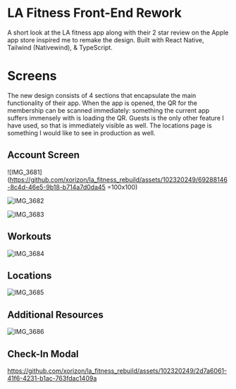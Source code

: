 # LA Fitness Front-End Rework

A short look at the LA fitness app along with their 2 star review on the Apple app store inspired me to remake the design. Built with React Native, Tailwind (Nativewind), & TypeScript. 

# Screens

The new design consists of 4 sections that encapsulate the main functionality of their app. When the app is opened, the QR for the membership can be scanned immediately: something the current app suffers immensely with is loading the QR. Guests is the only other feature I have used, so that is immediately visible as well. The locations page is something I would like to see in production as well.

## Account Screen

![IMG_3681](https://github.com/xorizon/la_fitness_rebuild/assets/102320249/69288146-8c4d-46e5-9b18-b714a7d0da45 =100x100)

![IMG_3682](https://github.com/xorizon/la_fitness_rebuild/assets/102320249/1a2041e4-565f-4f09-851c-7fbd0dbc2b1f)

![IMG_3683](https://github.com/xorizon/la_fitness_rebuild/assets/102320249/07a1994f-41c9-4c44-bb82-2dad0ddd99ff)

## Workouts

![IMG_3684](https://github.com/xorizon/la_fitness_rebuild/assets/102320249/bd275586-2396-4d72-91cf-c2296fb17e43)

## Locations

![IMG_3685](https://github.com/xorizon/la_fitness_rebuild/assets/102320249/3eaa6ac0-09ee-41e5-a1d1-447562d62140)

## Additional Resources

![IMG_3686](https://github.com/xorizon/la_fitness_rebuild/assets/102320249/56e1610e-bacc-4c23-8d36-bbb2afbcca9d)

## Check-In Modal

https://github.com/xorizon/la_fitness_rebuild/assets/102320249/2d7a6061-41f6-4231-b1ac-763fdac1409a
